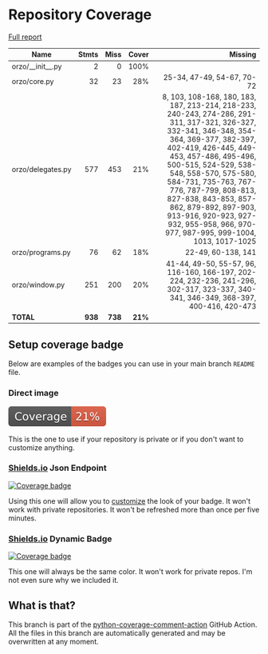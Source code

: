 # Repository Coverage

[Full report](https://htmlpreview.github.io/?https://github.com/InsightCenterNoodles/Orzo/blob/python-coverage-comment-action-data/htmlcov/index.html)

| Name                 |    Stmts |     Miss |   Cover |   Missing |
|--------------------- | -------: | -------: | ------: | --------: |
| orzo/\_\_init\_\_.py |        2 |        0 |    100% |           |
| orzo/core.py         |       32 |       23 |     28% |25-34, 47-49, 54-67, 70-72 |
| orzo/delegates.py    |      577 |      453 |     21% |8, 103, 108-168, 180, 183, 187, 213-214, 218-233, 240-243, 274-286, 291-311, 317-321, 326-327, 332-341, 346-348, 354-364, 369-377, 382-397, 402-419, 426-445, 449-453, 457-486, 495-496, 500-515, 524-529, 538-548, 558-570, 575-580, 584-731, 735-763, 767-776, 787-799, 808-813, 827-838, 843-853, 857-862, 879-892, 897-903, 913-916, 920-923, 927-932, 955-958, 966, 970-977, 987-995, 999-1004, 1013, 1017-1025 |
| orzo/programs.py     |       76 |       62 |     18% |22-49, 60-138, 141 |
| orzo/window.py       |      251 |      200 |     20% |41-44, 49-50, 55-57, 96, 116-160, 166-197, 202-224, 232-236, 241-296, 302-317, 323-337, 340-341, 346-349, 368-397, 400-416, 420-473 |
|            **TOTAL** |  **938** |  **738** | **21%** |           |


## Setup coverage badge

Below are examples of the badges you can use in your main branch `README` file.

### Direct image

[![Coverage badge](https://raw.githubusercontent.com/InsightCenterNoodles/Orzo/python-coverage-comment-action-data/badge.svg)](https://htmlpreview.github.io/?https://github.com/InsightCenterNoodles/Orzo/blob/python-coverage-comment-action-data/htmlcov/index.html)

This is the one to use if your repository is private or if you don't want to customize anything.

### [Shields.io](https://shields.io) Json Endpoint

[![Coverage badge](https://img.shields.io/endpoint?url=https://raw.githubusercontent.com/InsightCenterNoodles/Orzo/python-coverage-comment-action-data/endpoint.json)](https://htmlpreview.github.io/?https://github.com/InsightCenterNoodles/Orzo/blob/python-coverage-comment-action-data/htmlcov/index.html)

Using this one will allow you to [customize](https://shields.io/endpoint) the look of your badge.
It won't work with private repositories. It won't be refreshed more than once per five minutes.

### [Shields.io](https://shields.io) Dynamic Badge

[![Coverage badge](https://img.shields.io/badge/dynamic/json?color=brightgreen&label=coverage&query=%24.message&url=https%3A%2F%2Fraw.githubusercontent.com%2FInsightCenterNoodles%2FOrzo%2Fpython-coverage-comment-action-data%2Fendpoint.json)](https://htmlpreview.github.io/?https://github.com/InsightCenterNoodles/Orzo/blob/python-coverage-comment-action-data/htmlcov/index.html)

This one will always be the same color. It won't work for private repos. I'm not even sure why we included it.

## What is that?

This branch is part of the
[python-coverage-comment-action](https://github.com/marketplace/actions/python-coverage-comment)
GitHub Action. All the files in this branch are automatically generated and may be
overwritten at any moment.